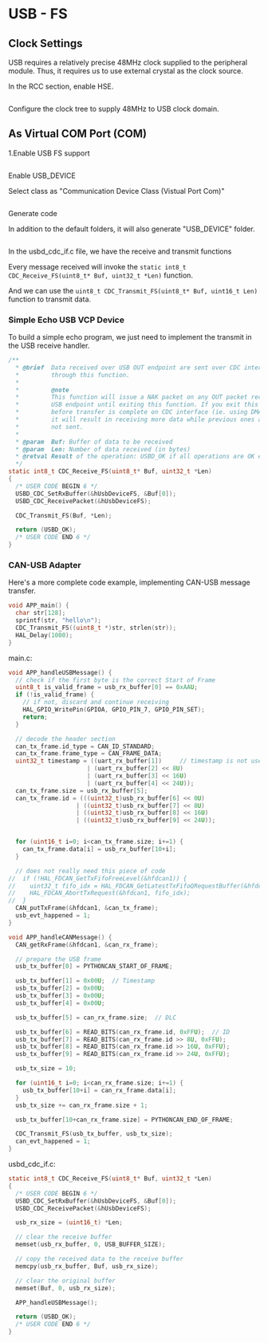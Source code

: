 # USB - FS

## Clock Settings

USB requires a relatively precise 48MHz clock supplied to the peripheral module. Thus, it requires us to use external crystal as the clock source.

In the RCC section, enable HSE.

<figure><img src="../../.gitbook/assets/image (5) (1) (1) (2).png" alt=""><figcaption></figcaption></figure>

Configure the clock tree to supply 48MHz to USB clock domain.

## As Virtual COM Port (COM)

1.Enable USB FS support

<figure><img src="../../.gitbook/assets/image (2) (2) (3).png" alt=""><figcaption></figcaption></figure>

Enable USB\_DEVICE

Select class as "Communication Device Class (Vistual Port Com)"

<figure><img src="../../.gitbook/assets/image (4) (8).png" alt=""><figcaption></figcaption></figure>

Generate code

In addition to the default folders, it will also generate "USB\_DEVICE" folder.

<figure><img src="../../.gitbook/assets/image (1) (2) (2).png" alt=""><figcaption></figcaption></figure>

In the usbd\_cdc\_if.c file, we have the receive and transmit functions

Every message received will invoke the `static int8_t CDC_Receive_FS(uint8_t* Buf, uint32_t *Len)` function.

And we can use the `uint8_t CDC_Transmit_FS(uint8_t* Buf, uint16_t Len)` function to transmit data.

### Simple Echo USB VCP Device

To build a simple echo program, we just need to implement the transmit in the USB receive handler.

```c
/**
  * @brief  Data received over USB OUT endpoint are sent over CDC interface
  *         through this function.
  *
  *         @note
  *         This function will issue a NAK packet on any OUT packet received on
  *         USB endpoint until exiting this function. If you exit this function
  *         before transfer is complete on CDC interface (ie. using DMA controller)
  *         it will result in receiving more data while previous ones are still
  *         not sent.
  *
  * @param  Buf: Buffer of data to be received
  * @param  Len: Number of data received (in bytes)
  * @retval Result of the operation: USBD_OK if all operations are OK else USBD_FAIL
  */
static int8_t CDC_Receive_FS(uint8_t* Buf, uint32_t *Len)
{
  /* USER CODE BEGIN 6 */
  USBD_CDC_SetRxBuffer(&hUsbDeviceFS, &Buf[0]);
  USBD_CDC_ReceivePacket(&hUsbDeviceFS);

  CDC_Transmit_FS(Buf, *Len);

  return (USBD_OK);
  /* USER CODE END 6 */
}

```

### CAN-USB Adapter

Here's a more complete code example, implementing CAN-USB message transfer.

```c
void APP_main() {
  char str[128];
  sprintf(str, "hello\n");
  CDC_Transmit_FS((uint8_t *)str, strlen(str));
  HAL_Delay(1000);
}
```

main.c:

```c
void APP_handleUSBMessage() {
  // check if the first byte is the correct Start of Frame
  uint8_t is_valid_frame = usb_rx_buffer[0] == 0xAAU;
  if (!is_valid_frame) {
    // if not, discard and continue receiving
    HAL_GPIO_WritePin(GPIOA, GPIO_PIN_7, GPIO_PIN_SET);
    return;
  }

  // decode the header section
  can_tx_frame.id_type = CAN_ID_STANDARD;
  can_tx_frame.frame_type = CAN_FRAME_DATA;
  uint32_t timestamp = ((uart_rx_buffer[1])     // timestamp is not used
                      | (uart_rx_buffer[2] << 8U)
                      | (uart_rx_buffer[3] << 16U)
                      | (uart_rx_buffer[4] << 24U));
  can_tx_frame.size = usb_rx_buffer[5];
  can_tx_frame.id = (((uint32_t)usb_rx_buffer[6] << 0U)
                   | ((uint32_t)usb_rx_buffer[7] << 8U)
                   | ((uint32_t)usb_rx_buffer[8] << 16U)
                   | ((uint32_t)usb_rx_buffer[9] << 24U));


  for (uint16_t i=0; i<can_tx_frame.size; i+=1) {
    can_tx_frame.data[i] = usb_rx_buffer[10+i];
  }

  // does not really need this piece of code
//  if (!HAL_FDCAN_GetTxFifoFreeLevel(&hfdcan1)) {
//    uint32_t fifo_idx = HAL_FDCAN_GetLatestTxFifoQRequestBuffer(&hfdcan1);
//    HAL_FDCAN_AbortTxRequest(&hfdcan1, fifo_idx);
//  }
  CAN_putTxFrame(&hfdcan1, &can_tx_frame);
  usb_evt_happened = 1;
}

void APP_handleCANMessage() {
  CAN_getRxFrame(&hfdcan1, &can_rx_frame);

  // prepare the USB frame
  usb_tx_buffer[0] = PYTHONCAN_START_OF_FRAME;

  usb_tx_buffer[1] = 0x00U;  // Timestamp
  usb_tx_buffer[2] = 0x00U;
  usb_tx_buffer[3] = 0x00U;
  usb_tx_buffer[4] = 0x00U;

  usb_tx_buffer[5] = can_rx_frame.size;  // DLC

  usb_tx_buffer[6] = READ_BITS(can_rx_frame.id, 0xFFU);  // ID
  usb_tx_buffer[7] = READ_BITS(can_rx_frame.id >> 8U, 0xFFU);
  usb_tx_buffer[8] = READ_BITS(can_rx_frame.id >> 16U, 0xFFU);
  usb_tx_buffer[9] = READ_BITS(can_rx_frame.id >> 24U, 0xFFU);

  usb_tx_size = 10;

  for (uint16_t i=0; i<can_rx_frame.size; i+=1) {
    usb_tx_buffer[10+i] = can_rx_frame.data[i];
  }
  usb_tx_size += can_rx_frame.size + 1;

  usb_tx_buffer[10+can_rx_frame.size] = PYTHONCAN_END_OF_FRAME;

  CDC_Transmit_FS(usb_tx_buffer, usb_tx_size);
  can_evt_happened = 1;
}

```

usbd\_cdc\_if.c:

```c
static int8_t CDC_Receive_FS(uint8_t* Buf, uint32_t *Len)
{
  /* USER CODE BEGIN 6 */
  USBD_CDC_SetRxBuffer(&hUsbDeviceFS, &Buf[0]);
  USBD_CDC_ReceivePacket(&hUsbDeviceFS);

  usb_rx_size = (uint16_t) *Len;

  // clear the receive buffer
  memset(usb_rx_buffer, 0, USB_BUFFER_SIZE);

  // copy the received data to the receive buffer
  memcpy(usb_rx_buffer, Buf, usb_rx_size);

  // clear the original buffer
  memset(Buf, 0, usb_rx_size);

  APP_handleUSBMessage();

  return (USBD_OK);
  /* USER CODE END 6 */
}

```
